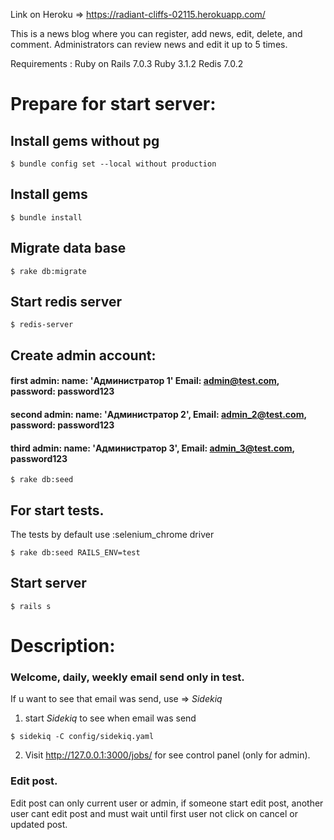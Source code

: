 Link on Heroku => https://radiant-cliffs-02115.herokuapp.com/

This is a news blog where you can register, add news, edit, delete, and comment. Administrators can review news and edit it up to 5 times.


Requirements :
Ruby on Rails 7.0.3
Ruby 3.1.2
Redis 7.0.2

# Prepare for start server:

## Install gems without pg 
```
$ bundle config set --local without production 
```
## Install gems 
```
$ bundle install
```

## Migrate data base
```
$ rake db:migrate
```

## Start redis server
```
$ redis-server
```

## Create admin account:
#### first admin: name: 'Администратор 1' Email: admin@test.com, password: password123
#### second admin: name: 'Администратор 2', Email: admin_2@test.com, password: password123
#### third admin: name: 'Администратор 3', Email: admin_3@test.com, password123
```
$ rake db:seed
```

## For start tests.
The tests by default use :selenium_chrome driver <br>
```
$ rake db:seed RAILS_ENV=test
```

## Start server 
```
$ rails s
```

# Description:
### Welcome, daily, weekly email send only in test.
If u want to see that email was send,  use =>  <em>Sidekiq</em>

1) start <em>Sidekiq</em> to see  when email was send <br>
```
$ sidekiq -C config/sidekiq.yaml 
```

2) Visit http://127.0.0.1:3000/jobs/  for see control panel (only for admin). 

### Edit post.
Edit post can only current user or  admin, if someone start edit post, another user cant edit post and
must wait until first user not click on cancel or updated post.
